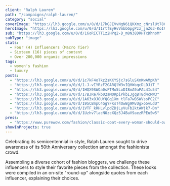```yaml
---
client: "Ralph Lauren"
path: "/campaigns/ralph-lauren/"
category: "social"
coverImage: "https://lh3.google.com/u/0/d/17kGJEVvNgN6iQKXmz_cNrslUt786tNy_"
heroImage: "https://lh3.google.com/u/0/d/11rtfEyHvVmbbGpgPzz_jnZ63-KoI9YGu"
sub: "https://lh3.google.com/u/0/d/16oRICTT1z2HPq2-D_m8N38DRHTxDhnoM"
subType: "image"
stats:
  - Four (4) Influencers (Macro Tier)
  - Sixteen (16) pieces of content
  - Over 200,000 organic impressions
tags:
  - women's fashion
  - luxury
posts:
  - "https://lh3.google.com/u/0/d/1c7kF4oTkz2sKKYSjc7sGluSXnKwAMpKh"
  - "https://lh3.google.com/u/0/d/1-J-vIYRzF2GARQlW3vIQHWaqcDLDJiT_"
  - "https://lh3.google.com/u/0/d/1HQX9SWQa0sFTMo5LoDI8mA9aPAL4Iu54"
  - "https://lh3.google.com/u/0/d/17BJRe7kb02aMORpiPkbIJgqBT8d4cRW3"
  - "https://lh3.google.com/u/0/d/1A63xOJOUYQGq1Xm_tlFa7wBSWVssPC2C"
  - "https://lh3.google.com/u/0/d/19SCBmpC4GgYFKsT4OwBg9MvUgxo5vLdU"
  - "https://lh3.google.com/u/0/d/1VTF_kRHLvlpdZDjLyVuFb2ktAWjk7-Dn"
  - "https://lh3.google.com/u/0/d/1Uzhv7lacNOzcXQz5J4BaV9aezRPEuSw5"
press:
  - "https://www.purewow.com/fashion/classic-coat-every-woman-should-own"
showInProjects: true
---
```


Celebrating its semicentennial in style, Ralph Lauren sought to drive awareness of its 50th Anniversary collection amongst the fashionista crowd.

Assembling a diverse cohort of fashion bloggers, we challenge these influencers to style their favorite pieces from the collection. These looks were compiled in an on-site "round-up" alongside quotes from each influencer, explaining their choices.
